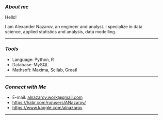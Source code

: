 ### ***About me***

Hello!

I am Alexander Nazarov, an engineer and analyst.
I specialize in data science, applied statistics and analysis, data modelling.<p>
***

### ***Tools***
* Language: Python, R
* Database: MySQL
* Mathsoft: Maxima, Scilab, Greatl
***

### ***Connect with Me***
* E-mail: alnazarov.work@gmail.com
* https://habr.com/ru/users/ANazarov/
* https://www.kaggle.com/alnazarov
***

<!--
**AANazarov/AANazarov** is a ✨ _special_ ✨ repository because its `README.md` (this file) appears on your GitHub profile.

Here are some ideas to get you started:

- 🔭 I’m currently working on ...
- 🌱 I’m currently learning ...
- 👯 I’m looking to collaborate on ...
- 🤔 I’m looking for help with ...
- 💬 Ask me about ...
- 📫 How to reach me: ...
- 😄 Pronouns: ...
- ⚡ Fun fact: ...
-->
